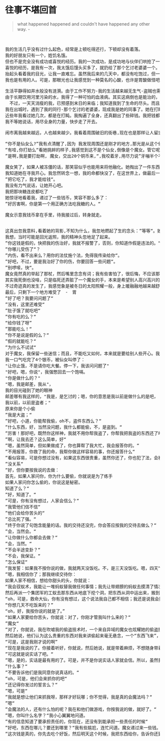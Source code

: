 # 往事不堪回首


> what happened happened and couldn't have happened any other way.  - <The Matrix> 

<pre>


我的生活几乎没有过什么起色，经常是上顿吃得还行，下顿却没有着落。
我的好朋友只有一个，姓饥名饿。
但也不是完全没有成功或喜悦的经历。我的一次成功，是成功地与伙伴们哄抢了一个乞讨老婆婆的钱罐。
喜悦的经历，是我有一次，我太饿后馒头买多了，就扔给了那个乞讨老婆婆一个。老婆婆那连声和道谢，以及
抬起头看着我的目光，让我一直难忘。虽然我后来的几天中，都没有吃饱过，但一想起那目光，我就感觉很满足：
我也是有用的人。可是，那眼光也让我感觉到一种莫名的心酸，也许是胃酸做怪吧。

生活平静得如井水般没有涟漪。由于工作不努力-我的生活越来越无生气-盗贼也需要拼命工作的。
由于长期饮用河里污染的水，我得了一种可怕的血液病。其实这病倒也是能治的，但需要非常多的钱-至少对我来讲，是天文数字。我的身体日渐虚弱。由于病痛，我不用装就显得很可怜，所以，虽然本职的偷盗早已做不了，但是乞讨倒是收益不错。
　不过，一天天消瘦的我，已预感到末日的来临；我知道我到了生命的尽头。而且，即使这样的生命能维持下去，这样的生活又有什么意义呢？我要找个地方了结。但不能让别人看笑话。我要走得越远越好...
我在出城时，遇到了我的同行-那个乞讨的老婆婆，现成我是她的同事了。她在打盹，没有看我。她的年龄很大了，
近些年我看过她几次，都是在打盹。我掏遍了全身，还真翻出了些碎钱。我把钱都放到了婆婆的钵里，钱币碰撞的声音将婆婆吵醒了，我真后悔。谢谢，谢谢，谢谢。婆婆无力地说，抬头看了我一眼，然后漏出惊异的眼神。
我不等她说话，用尽全身的力量，快步走了开去。

闹市离我越来越远，人也越来越少。我看着周围破旧的街巷,现在也是那样让人留恋。再见了,永不再见了。我虽然没 有眼泪下来,但我心里早已是难过到极点。我凭着仅有的体力,沿街向东缓缓地走着。走到走出街的尽头。周 围真的荒凉了,蒿草越来越高,我要找个没有打扰的地方,晒着太阳,静静地离去。我喘着长气,一步步地向 前走,我感觉已到了世界的尽头。我要走得远远的,要是被野狗给吃了就太倒霉了。终于我走不动了,我爬到 路边的草地上,找到一棵树,靠在树上,向着南方,缓缓关上了眼。 不知过了多久,我努力再睁开眼,想看 这世界最后一眼。我却看到一个人站在我面前。仔细看时,我知道我完了,不过也好,因我竟然来到了天堂。 周围都发着光,站在我面前的是个仙女,她全身是白色的,好象有些淡紫色。不过衣领和袖子是明显的蓝紫色的,非 常显眼。我始终弄不清,我对这身衣服一直记得非常清晰,按理说当时我不应看得很清。可以我但清晰地记得 很个颜色,甚至十几年后,我的记忆一点也没有变化。我努力开始说话,“我真的能进天堂么”?“天堂”? 那我可不知道。这个地方是叫天堂的么?“

“你不是仙女么?”我有点清醒了,因为 我发现周围还是刚才的地方,那光是从这个仙女身上发出的,可能是我眼睛还是看不清,不过我确实感觉她在 发着光。“仙女?,也许吧”我路过这里,碰巧看到你倒在这里,看上去不是很好,你需要什么帮助么?”我 这时被拉回到了现实,现实是想到个死的地方都这么难：临死还是被人看到了。我没好气地说“钱,把钱交出来！”
“有哇,你打劫么“看她挑衅的样子,我感觉到这不是个仙女,倒像是个魔女。管它呢,有人送我走也好。
”是啊,我是要打劫啊, 魔女，交出20个铜币来,“,我咬着牙,用尽力说”牙嘣半个不字,哼“哼。”我没有力量说下去了,魔女倒很配 合,真的显出很害怕的样子,开始认真在身上的褡裢里翻找,找了半天。摇摇头,叹口气。我只有2个铜币, 银币可以么?我还有金币。“嗯,今天便宜你了,拿出10个金币,放你走人”给你银币可以么?金币太沉，我担心你拿不动。“我没有多少 力气了,”当然不可以“我哪里还有好气说话。

魔女笑了，如果人被冻僵的话，那笑容似乎也能用来将他融化。她掏出了一件东西，”5个银币，再加上这块糖，可以了吧？“
我知道她在寻我开心。我忽然转念一想，我的命都快没了，在这世界上，做最后一件能让别人开心的事，不也是算没有枉活一次么？我不再说话，无力地接过糖。
”把它吃了，我才能给钱“。
我没有力气说话，让她开心吧。
我把那块糖连皮都吃了
她惊讶地看着我，递过了一些钱币，笑容不那么多了：
”好厉害啊，你是第一个用正确方法吃我糖的人。“

魔女示意我钱币拿在手里，待我接过后，转身就走。


这真出忽我意料,看着她的背影,不知为什么，我忽地燃起了生的念头：”等等“。她回过头,”还有什么吩咐么?“ 我这时才看到,她的手里拿着一个法仗，和传说中的魔法师一样。
我想，当时可能是回光返照，我的精神头忽地足了起来。
”你这钱是假的，快把我的伤治好，我就不报警了，否则，你知道作假是违法的。“
”你哪儿受伤了“？
”内伤，看不出来么？用你的法仗施个法，免得我传染给你“。
”好吧，不过，要是我治好了你的伤，你要回答一些问题“。
”别啰嗦，快“。
魔女竟然真的举起了那杖，然后嘴里念念有词；我有些害怕了，很后悔，不应该那么胡言乱语，看来熱怒了她，真的要弄死我了。
其实我死倒也没啥，只是临死还弄脏了一个魔女的手，本来是希望别人高兴高兴的。
不过奇迹真的发生了，我感觉象是被冬日的太阳照耀一般，身上暖融融地越来越舒服，原来的难受的感觉越来越远...
最后，只剩下一个地方难受了　-　胃
”好了吧？我要问问题了“
”没有，这里还难受“
”肚子饿了就吃吧“
”你有吃的么？“
“给你钱了呀”
”那能吃么！“
”你不是说是假的么？“
”假的就能吃？“
”为什么不试试“
对于魔女，我保留一些迷信；而且，不能吃又如何，本来就是要给别人些开心。我拿起了那个银光闪闪的硬币，咬了下去　-　还真能咬动，而且味道，却是怪怪的。
我一口气吃完了4个银币，被仙女叫停了：
"让你止饿，不是请你吃大餐。停一下，我该问问题了"
"好吧，嗯，你说"，我强憋回去一个饱嗝。
"你是做什么的？"
"嗯，我是邮差，我从"，
我的目光碰到了她的眼神
邮差哪有我这样的，"我是，是乞讨的；嗯，你的意思是我以前是做什么的是吧，
我以前，以前是盗者；"
原来你是个小偷
”我是大盗；“
”好吧，小道，你能帮我偷，oh不，盗件东西么？“
”什么东西，好，当然没问题，我什么都能偷，不，是盗到。“
”厉害！那好吧，既然你这样神，我就不用你帮我盗了，你帮我把我盗的东西还了吧。“
”啊，让我去还？这么简单，好“
”嗯，虽然简单，但如果做成了，你也算帮了我大忙，我会报答你的。“
”不用报答，你救了我的命，我帮你做这样容易的事，你还报答什么“
”看似容易，可是你想过没有，如果这东西很贵重，虽然你还了，你也犯了法，会被抓的。“
”没关系“
”好，但你要按我说的去做：
首先，如果人家问你，你为什么要偷，你就说是为了练手
如果人家问你怎么偷的，你说这是秘密。
知道了么？“
”好，知道了。“
”可是，你有没有想过，人家会信么？“
”我管他们信不信“
”他们会给你苦头的“
”总比死了强。“
”终于你说了句饱含能量的话。我的交待还没完，你会答应按我的交待去做么？“
”会，当然会。“
”让你做什么你都会去做？“
”会，当然。“
”不会半途变卦？“
”不会，我保证。“
”怎么保证“
”我发誓：如果我不按你说的做，我就两天没饭吃。不，是三天没饭吃。嗯，四天“
”嗯，我相信你了；那我继续交待你：
如果人家不相信，想给你甜头的头，你就说：
“我会驭蚁术，我能让一堆蚂蚁替我做任何事情；我先让带翅膀的蚂蚁去摸清了情况。然后让一大队兵蚁消灭那里的守卫。
然后再派一个集团军的工蚁去那东西从地底下挖个洞，把东西从洞中运出来，搬到我手里。就是这样简单。至于那个大洞为什么没了，是因为我又派蚁兵把它填上了；另外，我会说蚂蚁话，多会一门语言很有用的，是不是。”
“oh，可是，救命大仙，你有没有想过，这个说法我自己都不相信；我还是说我会搬运魔法吧，“东西飞来”，那东西就飞来了。这样人家就会更相信些。”
“你想几天不吃饭来的？”
“oh，好，我按你说的就是了。”
“如果人家要给你苦头，你就说：对了，你刚才管我叫什么来的？“
”魔女“
”对了，你就说，我在吹嘘我的偷盗技术时，一个来自异域的魔女也炫耀她的偷盗技术。她说她偷了你们的至宝“金字塔”。我不相信，
然后她说，他们认为这么贵重的东西对我来讲偷起来毫无悬念，一个“东西飞来”，那东西就飞来了。
“可是，这是我刚才说的啊”
“现在是我说的了。你接着听好，你就说，然后她说，就是带着麻烦，不想随身带着了，蛮重的；所以就把这东西给我了，她说就是偷偷练手玩。我想，把这东西还给你们，说不定能打赏我点钱”
”可这就是说实话了吧。“
”嗯，是的，实话是最有用的了。可是，并不是你说实话人家就会信。所以，虽然我不要求你说慌，但你要答应有一件事不能说。“
”什么事？“
”不要告诉他们是我同意你说真话的。“
”oh，可是，他们会来抓你的吧“
”还记得你发过的誓言么？“
”嗯，可是“
”我就是想让他们来抓我呀，那样才好玩哪；你不觉得，我是真的会魔法吗？“
”嗯“
”会魔法的人，还有什么怕的呢？我在和他们做游戏，你按我说的做，就好了。“
”嗯，你叫什么名字？“我小心翼翼地问道。
”有的信息知道了要承担责任的，你现在，还没有到能承担一些责任的时候“
”好吧，东西在哪儿？要还到哪里？“我有些尴尬，连忙问道。魔女递过来一些钱。
”这次钱是真的，你先去吃个好饭，然后明天这个时候，我把东西给你，告诉你还到哪；“
</pre>